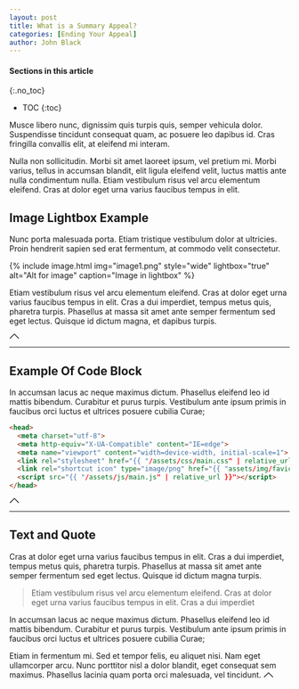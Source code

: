 ```yaml
---
layout: post
title: What is a Summary Appeal?
categories: [Ending Your Appeal]
author: John Black
---
```


#### Sections in this article
{:.no_toc}
* TOC
{:toc}

Musce libero nunc, dignissim quis turpis quis, semper vehicula dolor. Suspendisse tincidunt consequat quam, ac posuere leo dapibus id. Cras fringilla convallis elit, at eleifend mi interam.

Nulla non sollicitudin. Morbi sit amet laoreet ipsum, vel pretium mi. Morbi varius, tellus in accumsan blandit, elit ligula eleifend velit, luctus mattis ante nulla condimentum nulla. Etiam vestibulum risus vel arcu elementum eleifend. Cras at dolor eget urna varius faucibus tempus in elit.

## Image Lightbox Example
Nunc porta malesuada porta. Etiam tristique vestibulum dolor at ultricies. Proin hendrerit sapien sed erat fermentum, at commodo velit consectetur.

{% include image.html img="image1.png" style="wide" lightbox="true" alt="Alt for image" caption="Image in lightbox" %}

Etiam vestibulum risus vel arcu elementum eleifend. Cras at dolor eget urna varius faucibus tempus in elit. Cras a dui imperdiet, tempus metus quis, pharetra turpis. Phasellus at massa sit amet ante semper fermentum sed eget lectus. Quisque id dictum magna, et dapibus turpis.

<a href="#" data-uk-totop="" data-uk-scroll="duration: 400" class="uk-float-right uk-margin-small-top uk-totop uk-icon"><svg width="18" height="10" viewBox="0 0 18 10" xmlns="http://www.w3.org/2000/svg"><polyline fill="none" stroke="#000" stroke-width="1.2" points="1 9 9 1 17 9 "></polyline></svg></a>
<br>
<hr>


## Example Of Code Block
In accumsan lacus ac neque maximus dictum. Phasellus eleifend leo id mattis bibendum. Curabitur et purus turpis. Vestibulum ante ipsum primis in faucibus orci luctus et ultrices posuere cubilia Curae;

```html
<head>
  <meta charset="utf-8">
  <meta http-equiv="X-UA-Compatible" content="IE=edge">
  <meta name="viewport" content="width=device-width, initial-scale=1">
  <link rel="stylesheet" href="{{ "/assets/css/main.css" | relative_url }}">
  <link rel="shortcut icon" type="image/png" href="{{ "assets/img/favicon.png" | relative_url }}" >
  <script src="{{ "/assets/js/main.js" | relative_url }}"></script>
</head>
```
<a href="#" data-uk-totop="" data-uk-scroll="duration: 400" class="uk-float-right uk-margin-small-top uk-totop uk-icon"><svg width="18" height="10" viewBox="0 0 18 10" xmlns="http://www.w3.org/2000/svg"><polyline fill="none" stroke="#000" stroke-width="1.2" points="1 9 9 1 17 9 "></polyline></svg></a>
<br>
<hr>

## Text and Quote
Cras at dolor eget urna varius faucibus tempus in elit. Cras a dui imperdiet, tempus metus quis, pharetra turpis. Phasellus at massa sit amet ante semper fermentum sed eget lectus. Quisque id dictum magna turpis.

> Etiam vestibulum risus vel arcu elementum eleifend. Cras at dolor eget urna varius faucibus tempus in elit. Cras a dui imperdiet

In accumsan lacus ac neque maximus dictum. Phasellus eleifend leo id mattis bibendum. Curabitur et purus turpis. Vestibulum ante ipsum primis in faucibus orci luctus et ultrices posuere cubilia Curae;

Etiam in fermentum mi. Sed et tempor felis, eu aliquet nisi. Nam eget ullamcorper arcu. Nunc porttitor nisl a dolor blandit, eget consequat sem maximus. Phasellus lacinia quam porta orci malesuada, vel tincidunt.
<a href="#" title="Go to top" data-uk-totop="" data-uk-scroll="duration: 400" class="uk-float-right uk-margin-small-top uk-totop uk-icon"><svg width="18" height="10" viewBox="0 0 18 10" xmlns="http://www.w3.org/2000/svg"><polyline fill="none" stroke="#000" stroke-width="1.2" points="1 9 9 1 17 9 "></polyline></svg></a>
